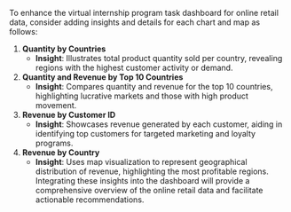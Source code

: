 To enhance the virtual internship program task dashboard for online retail data, consider adding insights and details for each chart and map as follows:
1. **Quantity by Countries**
   - **Insight**: Illustrates total product quantity sold per country, revealing regions with the highest customer activity or demand.
2. **Quantity and Revenue by Top 10 Countries**
   - **Insight**: Compares quantity and revenue for the top 10 countries, highlighting lucrative markets and those with high product movement.
3. **Revenue by Customer ID**
   - **Insight**: Showcases revenue generated by each customer, aiding in identifying top customers for targeted marketing and loyalty programs.
4. **Revenue by Country**
   - **Insight**: Uses map visualization to represent geographical distribution of revenue, highlighting the most profitable regions. Integrating these insights into the dashboard will provide a comprehensive overview of the online retail data and facilitate actionable recommendations.

